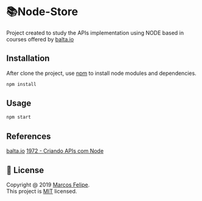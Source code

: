 # :books:Node-Store

Project created to study the APIs implementation using NODE based in courses offered by [balta.io](https://balta.io/)

## Installation

After clone the project, use [npm](https://www.npmjs.com/) to install node modules and dependencies.

```bash
npm install
```

## Usage

```bash
npm start
```

## References

[balta.io](https://balta.io/)
[1972 - Criando APIs com Node](https://balta.io/cursos/criando-apis-com-node)

## :pencil: License

Copyright @ 2019 [Marcos Felipe](http://www.linkedin.com/in/pmarcosfelipe).<br>
This project is [MIT](https://choosealicense.com/licenses/mit/) licensed.
